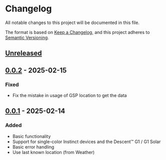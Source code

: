 # Changelog

All notable changes to this project will be documented in this file.

The format is based on [Keep a Changelog](https://keepachangelog.com/en/1.1.0/),
and this project adheres to [Semantic Versioning](https://semver.org/spec/v2.0.0.html).

## [Unreleased]

## [0.0.2] - 2025-02-15

### Fixed

- Fix the mistake in usage of GSP location to get the data

## [0.0.1] - 2025-02-14

### Added

- Basic functionality
- Support for single-color Instinct devices and the Descent™ G1 / G1 Solar
- Basic error handling
- Use last known location (from Weather)

[unreleased]: https://github.com/zivke/SimpTemp/compare/v0.0.2...HEAD
[0.0.2]: https://github.com/zivke/SimpTemp/releases/tag/v0.0.2
[0.0.1]: https://github.com/zivke/SimpTemp/releases/tag/v0.0.1